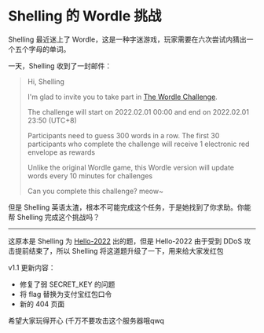 # Shelling 的 Wordle 挑战

Shelling 最近迷上了 Wordle，这是一种字迷游戏，玩家需要在六次尝试内猜出一个五个字母的单词。

一天，Shelling 收到了一封邮件：

> Hi, Shelling
> 
> I'm glad to invite you to take part in [The Wordle Challenge](http://101.43.189.73:2333).
> 
> The challenge will start on 2022.02.01 00:00 and end on 2022.02.01 23:50 (UTC+8)
> 
> Participants need to guess 300 words in a row. The first 30 participants who complete the challenge will receive 1 electronic red envelope as rewards 
> 
> Unlike the original Wordle game, this Wordle version will update words every 10 minutes for challenges
> 
> Can you complete this challenge? meow~ 

但是 Shelling 英语太渣，根本不可能完成这个任务，于是她找到了你求助。你能帮 Shelling 完成这个挑战吗？

---

这原本是 Shelling 为 [Hello-2022](https://github.com/ShiSheng233/Hello-2022) 出的题，但是 Hello-2022 由于受到 DDoS 攻击提前结束了，所以 Shelling 将这道题升级了一下，用来给大家发红包

v1.1 更新内容：
- 修复了弱 SECRET_KEY 的问题
- 将 flag 替换为支付宝红包口令
- 新的 404 页面

希望大家玩得开心 (千万不要攻击这个服务器哦qwq

